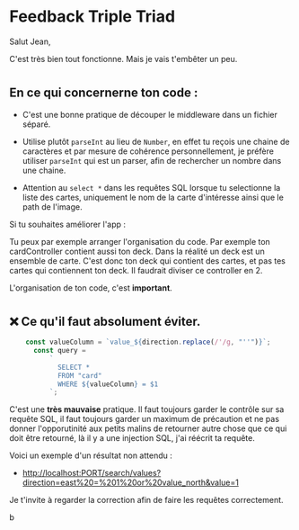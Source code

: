 # Feedback Triple Triad

Salut Jean,

C'est très bien tout fonctionne. Mais je vais t'embêter un peu.

# 

## En ce qui concernerne ton code : 

- C'est une bonne pratique de découper le middleware dans un fichier séparé.

- Utilise plutôt `parseInt` au lieu de `Number`, en effet tu reçois une chaine de caractères et par mesure de cohérence personnellement, je préfère utiliser `parseInt` qui est un parser, afin de rechercher un nombre dans une chaine.

- Attention au `select *` dans les requêtes SQL lorsque tu selectionne la liste des cartes, uniquement le nom de la carte d'intéresse ainsi que le path de l'image. 

Si tu souhaites améliorer l'app :

Tu peux par exemple arranger l'organisation du code.
Par exemple ton cardController contient aussi ton deck. Dans la réalité un deck est un ensemble de carte. C'est donc ton deck qui contient des cartes, et pas tes cartes qui contiennent ton deck. Il faudrait diviser ce controller en 2.

L'organisation de ton code, c'est **important**.
#

## ❌  Ce qu'il faut absolument éviter.


```javascript
    const valueColumn = `value_${direction.replace(/'/g, "''")}`;
      const query =
          `
            SELECT *
            FROM "card"
            WHERE ${valueColumn} = $1
          `;
```

C'est une **très mauvaise** pratique. Il faut toujours garder le contrôle sur sa requête SQL, il faut toujours garder un maximum de précaution et ne pas donner l'opporutinité aux petits malins de retourner autre chose que ce qui doit être retourné, là il y a une injection SQL, j'ai réécrit ta requête. 

Voici un exemple d'un résultat non attendu : 

- <http://localhost:PORT/search/values?direction=east%20=%201%20or%20value_north&value=1>

Je t'invite à regarder la correction afin de faire les requêtes correctement.





















b